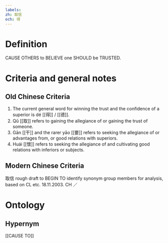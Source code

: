 ```yaml
---
labels: 
zh: 取信
och: 得
---
```


# Definition
CAUSE OTHERS to BELIEVE one SHOULD be TRUSTED.
# Criteria and general notes
## Old Chinese Criteria
1. The current general word for winning the trust and the confidence of a superior is dé [[得]] / [[德]].
2. Qǔ [[取]] refers to gaining the allegiance of or gaining the trust of someone.
3. Gān [[干]] and the rarer yāo [[要]] refers to seeking the allegiance of or advantages from, or good relations with superiors.
4. Huái [[懷]] refers to seeking the allegiance of and cultivating good relations with inferiors or subjects.
## Modern Chinese Criteria
取信
rough draft to BEGIN TO identify synonym group members for analysis, based on CL etc. 18.11.2003. CH ／
# Ontology

## Hypernym
[[CAUSE TO]]